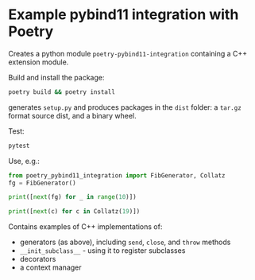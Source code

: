 # Example pybind11 integration with Poetry

Creates a python module `poetry-pybind11-integration` containing a C++ extension module.

Build and install the package:

```sh
poetry build && poetry install
```

generates `setup.py` and produces packages in the `dist` folder: a `tar.gz` format source dist, and a binary wheel.

Test:

```sh
pytest
```

Use, e.g.:

```py
from poetry_pybind11_integration import FibGenerator, Collatz
fg = FibGenerator()

print([next(fg) for _ in range(10)])

print([next(c) for c in Collatz(19)])
```

Contains examples of C++ implementations of:
- generators (as above), including `send`, `close`, and `throw` methods
- `__init_subclass__` - using it to register subclasses
- decorators
- a context manager

